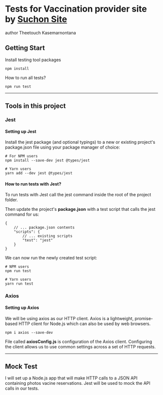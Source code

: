 # Tests for Vaccination provider site by [Suchon Site](https://github.com/SuchonSite/Server)

author Theetouch Kasemarnontana

## Getting Start
Install testing tool packages
```
npm install
```
How to run all tests?
```
npm run test
```
---
## Tools in this project
### Jest
#### Setting up Jest
Install the jest package (and optional typings) to a new or existing project's package.json file using your package manager of choice:
```
# For NPM users
npm install --save-dev jest @types/jest

# Yarn users
yarn add --dev jest @types/jest
```
#### How to run tests with Jest?
To run tests with Jest call the jest command inside the root of the project folder.

Then update the project's **package.json** with a test script that calls the jest command for us:
```
{
    // ... package.json contents
    "scripts": {
        // ... existing scripts
        "test": "jest"
    }
}
```
We can now run the newly created test script:
```
# NPM users
npm run test

# Yarn users
yarn run test
```
### Axios
#### Setting up Axios

We will be using axios as our HTTP client. Axios is a lightweight, promise-based HTTP client for Node.js which can also be used by web browsers.
```
npm i axios --save-dev
```
File called **axiosConfig.js** is configuration of the Axios client. Configuring the client allows us to use common settings across a set of HTTP requests.

---
## Mock Test

I will set up a Node.js app that will make HTTP calls to a JSON API containing photos vacine reservations. Jest will be used to mock the API calls in our tests.
